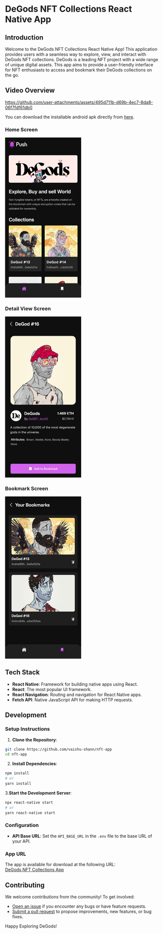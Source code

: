 # DeGods NFT Collections React Native App

## Introduction

Welcome to the DeGods NFT Collections React Native App! This application provides users with a seamless way to explore, view, and interact with DeGods NFT collections. DeGods is a leading NFT project with a wide range of unique digital assets. This app aims to provide a user-friendly interface for NFT enthusiasts to access and bookmark their DeGods collections on the go.

## Video Overview

https://github.com/user-attachments/assets/495d711b-d69b-4ec7-8da8-06f7fdf61db0


You can download the installable android apk directly from [here](https://drive.google.com/file/d/1lthdPVLgRM0JjJmEqze23FThKvS_g-62/view?usp=sharing).

### Home Screen
<img src="https://github.com/vaishu-shann/nft-app/blob/main/src/assets/images/HomeScreen.jpg" width="250" >

### Detail View Screen
<img src="https://github.com/vaishu-shann/nft-app/blob/main/src/assets/images/DetailViewScreen.jpg" width="250" >

### Bookmark Screen
<img src="https://github.com/vaishu-shann/nft-app/blob/main/src/assets/images/BookmarkScreen.jpg" width="250" >

## Tech Stack

- **React Native**: Framework for building native apps using React.
- **React**: The most popular UI framework.
- **React Navigation**: Routing and navigation for React Native apps.
- **Fetch API**: Native JavaScript API for making HTTP requests.


## Development

### Setup Instructions

1. **Clone the Repository**:
 ```sh
 git clone https://github.com/vaishu-shann/nft-app
 cd nft-app
 ```

2.  **Install Dependencies**:
   ```sh
   npm install
   # or
   yarn install
```

3.**Start the Development Server**:
  ```sh
 npx react-native start 
  # or 
  yarn react-native start 
```

### Configuration

- **API Base URL**: Set the `API_BASE_URL` in the `.env` file to the base URL of your API.

### App URL

The app is available for download at the following URL:  
[DeGods NFT Collections App](https://your-app-url.com)


## Contributing

We welcome contributions from the community! To get involved:

-   [Open an issue](https://github.com/vaishu-shann/nft-app/issues) if you encounter any bugs or have feature requests.
-   [Submit a pull request](https://github.com/vaishu-shann/nft-app/pulls) to propose improvements, new features, or bug fixes.



Happy Exploring DeGods!


